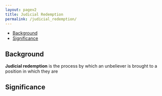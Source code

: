 ```yaml
---
layout: pagev2
title: Judicial Redemption
permalink: /judicial_redemption/
---
```

- [Background](#background)
- [Significance](#significance)

## Background

**Judicial redemption** is the process by which an unbeliever is brought to a position in which they are  

## Significance
